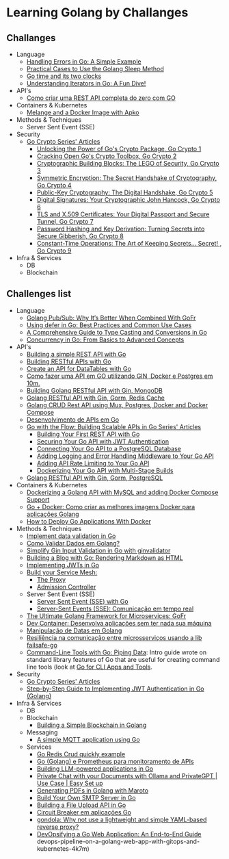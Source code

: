 # Learning Golang by Challanges

## Challanges

- Language
  - [Handling Errors in Go: A Simple Example](./challenges/language/handlingErrors/README.md)
  - [Practical Cases to Use the Golang Sleep Method](./challenges/language/sleepMethod/README.md)
  - [Go time and its two clocks](./challenges/language/timeLapse/README.md)
  - [Understanding Iterators in Go: A Fun Dive!](./challenges/language/iteratorInGo/README.md)
- API's
  - [Como criar uma REST API completa do zero com GO](./comoCriarRestApi/README.md)
- Containers & Kubernetes
  - [Melange and a Docker Image with Apko](./challenges/containersKubernetes/melangeDockerImageWithApko/README.md)
- Methods & Techniques
  - Server Sent Event (SSE)
- Security
  - [Go Crypto Series' Articles](https://dev.to/rezmoss/series/29138)
    - [Unlocking the Power of Go's Crypto Package, Go Crypto 1](./challenges/security/goCryptoSeries/goCrypto1/README.md)
    - [Cracking Open Go's Crypto Toolbox, Go Crypto 2](./challenges/security/goCryptoSeries/goCrypto2/README.md)
    - [Cryptographic Building Blocks: The LEGO of Security, Go Crypto 3](./challenges/security/goCryptoSeries/goCrypto3/README.md)
    - [Symmetric Encryption: The Secret Handshake of Cryptography, Go Crypto 4](./challenges/security/goCryptoSeries/goCrypto4/README.md)
    - [Public-Key Cryptography: The Digital Handshake, Go Crypto 5](./challenges/security/goCryptoSeries/goCrypto5/README.md)
    - [Digital Signatures: Your Cryptographic John Hancock, Go Crypto 6](./challenges/security/goCryptoSeries/goCrypto6/README.md)
    - [TLS and X.509 Certificates: Your Digital Passport and Secure Tunnel, Go Crypto 7](./challenges/security/goCryptoSeries/goCrypto7/README.md)
    - [Password Hashing and Key Derivation: Turning Secrets into Secure Gibberish, Go Crypto 8](./challenges/security/goCryptoSeries/goCrypto8/README.md)
    - [Constant-Time Operations: The Art of Keeping Secrets... Secret! , Go Crypto 9](./challenges/security/goCryptoSeries/goCrypto9/README.md)
- Infra & Services
  - DB
  - Blockchain

## Challenges list

- Language
  - [Golang Pub/Sub: Why It’s Better When Combined With GoFr](https://thenewstack.io/golang-pub-sub-why-its-better-when-combined-with-gofr/)
  - [Using defer in Go: Best Practices and Common Use Cases](https://dev.to/zakariachahboun/common-use-cases-for-defer-in-go-1071)
  - [A Comprehensive Guide to Type Casting and Conversions in Go](https://dev.to/zakariachahboun/a-comprehensive-guide-to-type-casting-and-conversions-in-go-26di)
  - [Concurrency in Go: From Basics to Advanced Concepts](https://dev.to/chanchals7/concurrency-in-go-from-basics-to-advanced-concepts-1b9n)
- API's
  - [Building a simple REST API with Go](https://dev.to/vizalo/building-a-simple-rest-api-with-go-1kj2)
  - [Building RESTful APIs with Go](https://dev.to/neelp03/building-restful-apis-with-go-3ob6)
  - [Create an API for DataTables with Go](https://dev.to/stackpuz/create-an-api-for-datatables-with-go-23ng)
  - [Como fazer uma API em GO utilizando GIN, Docker e Postgres em 10m.](https://medium.com/@mariarobertap/como-fazer-uma-api-em-go-utilizando-gin-docker-e-postgres-e56a22d97e20)
  - [Building Golang RESTful API with Gin, MongoDB](https://dev.to/truongpx396/building-golang-restful-api-with-gin-mongodb-n01)
  - [Golang RESTful API with Gin, Gorm, Redis Cache](https://dev.to/truongpx396/golang-restful-api-with-gin-gorm-redis-cache-2gia)
  - [Golang CRUD Rest API using Mux, Postgres, Docker and Docker Compose](https://dev.to/francescoxx/build-a-crud-rest-api-in-go-using-mux-postgres-docker-and-docker-compose-2a75)
  - [Desenvolvimento de APIs em Go](https://johnfercher.medium.com/desenvolvimento-de-apis-em-go-64f945b11d2b)
  - [Go with the Flow: Building Scalable APIs in Go Series' Articles](https://dev.to/neelp03/series/29062)
    - [Building Your First REST API with Go](https://dev.to/neelp03/building-your-first-rest-api-with-go-3dj6)
    - [Securing Your Go API with JWT Authentication](https://dev.to/neelp03/securing-your-go-api-with-jwt-authentication-4amj)
    - [Connecting Your Go API to a PostgreSQL Database](https://dev.to/neelp03/connecting-your-go-api-to-a-postgresql-database-39)
    - [Adding Logging and Error Handling Middleware to Your Go API](https://dev.to/neelp03/adding-logging-and-error-handling-middleware-to-your-go-api-2f33)
    - [Adding API Rate Limiting to Your Go API](https://dev.to/neelp03/adding-api-rate-limiting-to-your-go-api-3fo8)
    - [Dockerizing Your Go API with Multi-Stage Builds](https://dev.to/neelp03/dockerizing-your-go-api-with-multi-stage-builds-3h9c)
  - [Golang RESTful API with Gin, Gorm, PostgreSQL](https://dev.to/truongpx396/golang-restful-api-with-gin-gorm-postgresql-2hc)
- Containers & Kubernetes
  - [Dockerizing a Golang API with MySQL and adding Docker Compose Support](https://dev.to/pradumnasaraf/dockerizing-a-golang-api-with-mysql-and-adding-docker-compose-support-9b1)
  - [Go + Docker: Como criar as melhores imagens Docker para aplicações Golang](https://dev.to/rflpazini/go-docker-como-criar-as-melhores-imagens-docker-para-aplicacoes-golang-ikj)
  - [How to Deploy Go Applications With Docker](https://dev.to/goodylili/how-to-deploy-go-applications-with-docker-50n3)
- Methods & Techniques
  - [Implement data validation in Go](https://dev.to/stackpuz/implement-data-validation-in-go-44ii)
  - [Como Validar Dados em Golang?](https://dev.to/ortizdavid/como-validar-dados-em-golang-3b0f)
  - [Simplify Gin Input Validation in Go with ginvalidator](https://dev.to/gbubemi_attah_8220489db16/simplify-input-validation-in-go-with-ginvalidator-5aoc)
  - [Building a Blog with Go: Rendering Markdown as HTML](https://www.youtube.com/watch?v=PWUEXNSrLx4)
  - [Implementing JWTs in Go](https://dev.to/kalashin1/implementing-jwts-in-go-3128)
  - [Build your Service Mesh:](https://dev.to/ramonberrutti/series/27820)
    - [The Proxy](https://dev.to/ramonberrutti/build-your-service-mesh-part-1-10ed)
    - [Admission Controller](https://dev.to/ramonberrutti/build-your-service-mesh-part-2-9c4)
  - Server Sent Event (SSE)
    - [Server Sent Event (SSE) with Go](https://medium.com/@rian.eka.cahya/server-sent-event-sse-with-go-10592d9c2aa1)
    - [Server-Sent Events (SSE): Comunicação em tempo real](https://www.youtube.com/watch?v=5TN9cyGev1M)
  - [The Ultimate Golang Framework for Microservices: GoFr](https://dev.to/umang01hash/the-ultimate-golang-framework-for-microservices-gofr-56bj)
  - [Dev Container: Desenvolva aplicações sem ter nada sua máquina](https://www.youtube.com/watch?v=kPA9PR7GCrY)
  - [Manipulação de Datas em Golang](https://dev.to/ortizdavid/manipulacao-de-datas-em-golang-3j5i)
  - [Resiliência na comunicação entre microsserviços usando a lib failsafe-go](https://eltonminetto.dev/post/2024-08-24-resilience-in-communication-between-microservices-using-the-failsafe-go-lib/)
  - [Command-Line Tools with Go: Piping Data](https://dev.to/googlecloud/command-line-tools-with-go-piping-data-2jco): Intro guide wrote on standard library features of Go that are useful for creating command line tools (look at [Go for CLI Apps and Tools](https://codesnip.sh/go/command-line-programs/commands).
- Security
  - [Go Crypto Series' Articles](https://dev.to/rezmoss/series/29138)
  - [Step-by-Step Guide to Implementing JWT Authentication in Go (Golang)](https://dev.to/1shubham7/step-by-step-guide-to-implementing-jwt-authentication-in-go-golang-2e24)
- Infra & Services
  - DB
  - Blockchain
    - [Building a Simple Blockchain in Golang](https://dev.to/thesaltree/building-a-simple-blockchain-in-golang-4351)
  - Messaging
    - [A simple MQTT application using Go](https://dev.to/johnscode/a-simple-mqtt-application-using-go-1ca5)
  - Services
    - [Go Redis Crud quickly example](https://dev.to/luigiescalante/go-redis-crud-quickly-example-2agj)
    - [Go (Golang) e Prometheus para monitoramento de APIs](https://www.youtube.com/watch?v=JoUkORTdPIM)
    - [Building LLM-powered applications in Go](https://go.dev/blog/llmpowered)
    - [Private Chat with your Documents with Ollama and PrivateGPT | Use Case | Easy Set up](https://www.youtube.com/watch?v=lhQ8ixnYO2Y)
    - [Generating PDFs in Golang with Maroto](https://dev.to/logrocket/go-long-by-generating-pdfs-in-golang-with-maroto-1g25)
    - [Build Your Own SMTP Server in Go](https://dev.to/alexbczpro/build-your-own-smtp-server-in-go-5b90)
    - [Building a File Upload API in Go](https://dev.to/stackpuz/building-a-file-upload-api-in-go-258i)
    - [Circuit Breaker em aplicações Go](https://dev.to/mfbmina/circuit-breaker-em-aplicacoes-go-445p)
    - [gondola: Why not use a lightweight and simple YAML-based reverse proxy?](https://dev.to/bmf_san/gondola-why-not-use-a-lightweight-and-simple-yaml-based-reverse-proxy-3454)
    - [DevOpsifying a Go Web Application: An End-to-End Guide](https://dev.to/iamamash/devopsifying-a-go-web-application-an-end-to-end-guide-17bm)
  devops-pipeline-on-a-golang-web-app-with-gitops-and-kubernetes-4k7m)